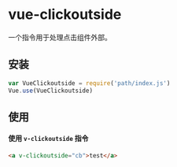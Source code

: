 # vue-clickoutside

一个指令用于处理点击组件外部。

## 安装

``` js
var VueClickoutside = require('path/index.js')
Vue.use(VueClickoutside)
```

## 使用

#### 使用 `v-clickoutside` 指令

``` html
<a v-clickoutside="cb">test</a>
```